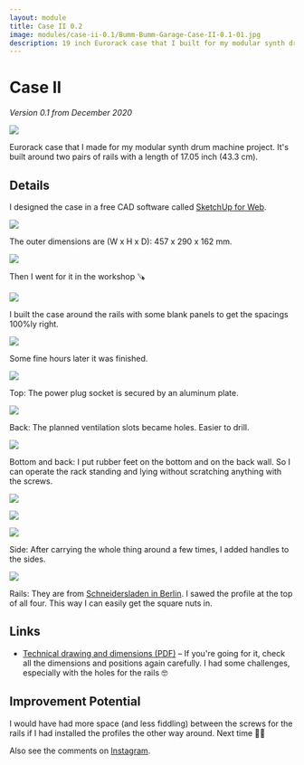```yaml
---
layout: module
title: Case II 0.2
image: modules/case-ii-0.1/Bumm-Bumm-Garage-Case-II-0.1-01.jpg
description: 19 inch Eurorack case that I built for my modular synth drum machine project.
---
```


# Case II

*Version 0.1 from December 2020*

![](Bumm-Bumm-Garage-Case-II-0.1-01.jpg)

Eurorack case that I made for my modular synth drum machine project. It's built around two pairs of rails with a length of 17.05 inch (43.3 cm).

## Details

I designed the case in a free CAD software called [SketchUp for Web](https://www.sketchup.com//products/sketchup-for-web).

![](Bumm-Bumm-Garage-Case-II-0.1-3D-Front.jpg)

The outer dimensions are (W x H x D): 457 x 290 x 162 mm.

![](Bumm-Bumm-Garage-Case-II-0.1-3D-Back.jpg)

Then I went for it in the workshop 🪚

![](IMG_7585.jpg)

I built the case around the rails with some blank panels to get the spacings 100%ly right.

![](IMG_7586.jpg)

Some fine hours later it was finished.

![](Bumm-Bumm-Garage-Case-II-0.1-Top.jpg)

Top: The power plug socket is secured by an aluminum plate.

![](Bumm-Bumm-Garage-Case-II-0.1-Back.jpg)

Back: The planned ventilation slots became holes. Easier to drill. 

![](Bumm-Bumm-Garage-Case-II-0.1-Bottom.jpg)

Bottom and back: I put rubber feet on the bottom and on the back wall. So I can operate the rack standing and lying without scratching anything with the screws.

![](Bumm-Bumm-Garage-Case-II-0.1-Back-Bottom.jpg)

![](Bumm-Bumm-Garage-Case-II-0.1-Top-Bottom.jpg)

![](Bumm-Bumm-Garage-Case-II-0.1-Right-Front.jpg)

Side: After carrying the whole thing around a few times, I added handles to the sides.

![](Bumm-Bumm-Garage-Case-II-0.1-Rails.jpg)

Rails: They are from [Schneidersladen in Berlin](https://schneidersladen.de/). I sawed the profile at the top of all four. This way I can easily get the square nuts in.

## Links

* [Technical drawing and dimensions (PDF)](Bumm-Bumm-Garage-Case-II-0.1-Technical-Drawing-And-Bimensions.pdf) – If you're going for it, check all the dimensions and positions again carefully. I had some challenges, especially with the holes for the rails 🤓

## Improvement Potential

I would have had more space (and less fiddling) between the screws for the rails if I had installed the profiles the other way around. Next time 🤷‍♂️

Also see the comments on [Instagram](https://www.instagram.com/p/CPYX6qVhd3P/)<!-- and [Reddit](https://www.reddit.com/r/synthdiy/comments/mdsjpf/simple_vco_in_eurorack_format_square_and_triangle/) -->.

